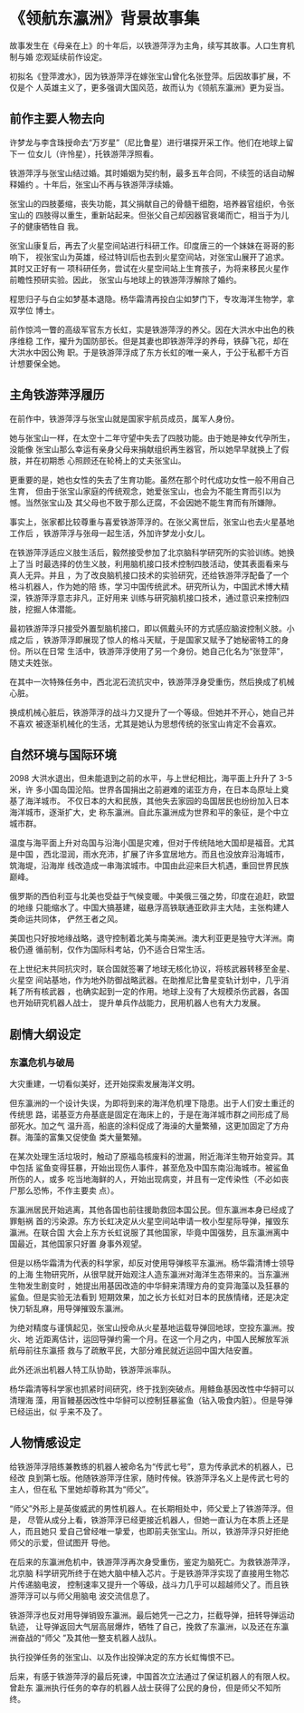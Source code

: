 # 《领航东瀛洲》背景故事集

故事发生在《母亲在上》的十年后，以铁游萍浮为主角，续写其故事。人口生育机制与婚
恋观延续前作设定。

初拟名《登萍渡水》，因为铁游萍浮在嫁张宝山曾化名张登萍。后因故事扩展，不仅是个
人英雄主义了，更多强调大国风范，故而认为《领航东瀛洲》更为妥当。

## 前作主要人物去向

许梦龙与李含珠授命去“万岁星”（尼比鲁星）进行堪探开采工作。他们在地球上留下一
位女儿（许怜星），托铁游萍浮照看。

铁游萍浮与张宝山结过婚。其时婚姻为契约制，最多五年合同，不续签的话自动解释婚约
。十年后，张宝山不再与铁游萍浮续婚。

张宝山的四肢萎缩，丧失功能，其父捐献自己的骨髓干细胞，培养器官组织，令张宝山的
四肢得以重生，重新站起来。但张父自己却因器官衰竭而亡，相当于为儿子的健康牺牲自
我。

张宝山康复后，再去了火星空间站进行科研工作。印度唐三的一个妹妹在哥哥的影响下，
视张宝山为英雄，经过特训后也去到火星空间站，对张宝山展开了追求。其时又正好有一
项科研任务，尝试在火星空间站上生育孩子，为将来移民火星作前瞻性预研实验。因此，
张宝山与地球上的铁游萍浮解除了婚约。

程思归子与白尘如梦基本退隐。杨华霜清再投白尘如梦门下，专攻海洋生物学，拿双学位
博士。

前作惊鸿一瞥的高级军官东方长虹，实是铁游萍浮的养父。因在大洪水中出色的秩序维稳
工作，擢升为国防部长。但是其妻也即铁游萍浮的养母，铁薛飞花，却在大洪水中因公殉
职。于是铁游萍浮成了东方长虹的唯一亲人，于公于私都千方百计想要保全她。

## 主角铁游萍浮履历

在前作中，铁游萍浮与张宝山就是国家宇航员成员，属军人身份。

她与张宝山一样，在太空十二年守望中失去了四肢功能。由于她是神女代孕所生，没能像
张宝山那么幸运有亲身父母来捐献组织再生器官，所以她早早就换上了假肢，并在初期悉
心照顾还在轮椅上的丈夫张宝山。

更重要的是，她也女性的失去了生育功能。虽然在那个时代成功女性一般不用自己生育，
但由于张宝山家庭的传统观念，她爱张宝山，也会为不能生育而引以为憾。当然张宝山及
其父母也不致于那么迂腐，不会因她不能生育而有所嫌隙。

事实上，张家都比较尊重与喜爱铁游萍浮的。在张父离世后，张宝山也去火星基地工作后
，铁游萍浮与张母一起生活，外加许梦龙小女儿。

在铁游萍浮适应义肢生活后，毅然接受参加了北京脑科学研究所的实验训练。她换上了当
时最选择的仿生义肢，利用脑机接口技术控制四肢活动，使其表面看来与真人无异。并且
，为了改良脑机接口技术的实验研究，还给铁游萍浮配备了一个格斗机器人，作为她的陪
练，学习中国传统武术。研究所认为，中国武术博大精深，铁游萍浮意志非凡，正好用来
训练与研究脑机接口技术，通过意识来控制四肢，挖掘人体潜能。

最初铁游萍浮只接受外置型脑机接口，即以佩戴头环的方式感应脑波控制义肢。小成之后
，铁游萍浮即展现了惊人的格斗天赋，于是国家又赋予了她秘密特工的身份。所以在日常
生活中，铁游萍浮使用了另一个身份。她自己化名为“张登萍”，随丈夫姓张。

在其中一次特殊任务中，西北泥石流抗灾中，铁游萍浮身受重伤，然后换成了机械心脏。

换成机械心脏后，铁游萍浮的战斗力又提升了一个等级。但她并不开心，她自己并不喜欢
被逐渐机械化的生活，尤其是她认为思想传统的张宝山肯定不会喜欢。

## 自然环境与国际环境

2098 大洪水退出，但未能退到之前的水平，与上世纪相比，海平面上升升了 3-5 米，许
多小国岛国沦陷。世界各国捐出之前避难的诺亚方舟，在日本岛原址上奠基了海洋城市。
不仅日本的大和民族，其他失去家园的岛国居民也纷纷加入日本海洋城市，逐渐扩大，史
称东瀛洲。自此东瀛洲成为世界和平的象征，是个中立城市群。

温度与海平面上升对岛国与沿海小国是灾难，但对于传统陆地大国却是福音。尤其是中国
，西北湿润，雨水充沛，扩展了许多宜居地方。而且也没放弃沿海城市，筑海堤，沿海岸
线改造成一串海滨城市。中国由此迎来巨大机遇，重回世界民族巅峰。

俄罗斯的西伯利亚与北美也受益于气候变暖。中美俄三强之势，印度在追赶，欧盟的地缘
只能缩水了。中国大搞基建，磁悬浮高铁联通亚欧非主大陆，主张构建人类命运共同体，
俨然王者之风。

美国也只好按地缘战略，退守控制着北美与南美洲。澳大利亚更是独守大洋洲。南极仍遵
循前制，仅作为国际科考站，仍不适合日常生活。

在上世纪末共同抗灾时，联合国就签署了地球无核化协议，将核武器转移至金星、火星空
间站基地，作为地外防御战略武器。在助推尼比鲁星变轨计划中，几乎消耗了所有核武器
，也确实起到一定的作用。地球上没有了大规模杀伤武器，各国也开始研究机器人战士，
提升单兵作战能力，民用机器人也有大力发展。

## 剧情大纲设定

### 东瀛危机与破局

大灾重建，一切看似美好，还开始探索发展海洋文明。

但东瀛洲的一个设计失误，为即将到来的海洋危机埋下隐患。出于人们安土重迁的传统思
路，诺基亚方舟基底是固定在海床上的，于是在海洋城市群之间形成了局部死水。加之气
温升高，船底的涂料促成了海澡的大量繁殖，这更加固定了方舟群。海藻的富集又促使鱼
类大量繁殖。

在某次处理生活垃圾时，触动了原福岛核废料的泄漏，附近海洋生物开始变异。其中包括
鲨鱼变得狂暴，开始出现伤人事件，甚至危及中国东南沿海城市。被鲨鱼所伤的人，或多
吃当地海鲜的人，开始出现病变，并且有一定传染性（不必如丧尸那么恐怖，不作主要卖
点）。

东瀛洲居民开始逃离，其他各国也前往援助救回本国公民。但东瀛洲本身已经成了罪魁祸
首的污染源。东方长虹决定从火星空间站申请一枚小型星际导弹，摧毁东瀛洲。在联合国
大会上东方长虹说服了其他国家，毕竟中国强势，且东瀛洲离中国最近，其他国家只好置
身事外观望。

但是以杨华霜清为代表的科学家，却反对使用导弹核平东瀛洲。杨华霜清博士领导的上海
生物研究所，从很早就开始观注人造东瀛洲对海洋生态带来的。当东瀛洲生物发生剧变时
，她提出用基因改造的中华鲟来清理方舟的变异海藻以及狂暴的鲨鱼。但是实验无法看到
短期效果，加之长方长虹对日本的民族情绪，还是决定快刀斩乱麻，用导弹摧毁东瀛洲。

为绝对精度与谨慎起见，张宝山授命从火星基地运载导弹回地球，空投东瀛洲。按火、地
近距离估计，运回导弹约需一个月。在这一个月之内，中国人民解放军派航母前往东瀛搭
救与了疏散平民，大部分难民就近运回中国大陆安置。

此外还派出机器人特工队协助，铁游萍派率队。

杨华霜清等科学家也抓紧时间研究，终于找到突破点。用鲦鱼基因改性中华鲟可以清理海
藻，用盲鳗基因改性中华鲟可以控制狂暴鲨鱼（钻入吸食内脏）。但是导弹已经运出，似
乎来不及了。

## 人物情感设定

给铁游萍浮陪练兼教练的机器人被命名为“传武七号”，意为传承武术的机器人，已经改
良到第七版。他随铁游萍浮住家，随时传候。铁游萍浮名义上是传武七号的主人，但在私
下里她却尊称其为“师父”。

“师父”外形上是英俊威武的男性机器人。在长期相处中，师父爱上了铁游萍浮。但是，
尽管从成分上看，铁游萍浮已经更接近机器人，但她一直认为在本质上还是人，而且她只
爱自己曾经唯一挚爱，也即前夫张宝山。所以，铁游萍浮只好拒绝师父的示爱，但试图开
导他。

在后来的东瀛洲危机中，铁游萍浮再次身受重伤，鉴定为脑死亡。为救铁游萍浮，北京脑
科学研究所终于在她大脑中植入芯片。于是铁游萍浮实现了直接用生物芯片传递脑电波，
控制速率又提升一个等级，战斗力几乎可以超越师父了。而且铁游萍浮可以与师父用脑电
波交流信息了。

铁游萍浮也反对用导弹销毁东瀛洲。最后她凭一己之力，拦截导弹，扭转导弹运动轨迹，
让导弹返回大气层高层爆炸，牺牲了自己，挽救了东瀛洲，以及还在东瀛洲奋战的“师父
”及其他一整支机器人战队。

执行投弹任务的张宝山、以及作出投弹决定的东方长虹悔恨不已。

后来，有感于铁游萍浮的最后死谏，中国首次立法通过了保证机器人的有限人权。曾赴东
瀛洲执行任务的幸存的机器人战士获得了公民的身份，但是师父不知所终。
